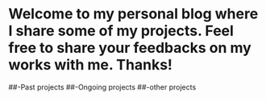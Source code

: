 # Welcome to my personal blog where I share some of my projects. Feel free to share your feedbacks on my works with me. Thanks!

##-Past projects
##-Ongoing projects
##-other projects
